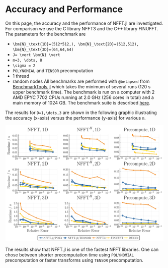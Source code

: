 # Accuracy and Performance

On this page, the accuracy and the performance of NFFT.jl are investigated. For comparison we use
the C library NFFT3 and the C++ library FINUFFT. 
The parameters for the benchmark are 
* ``\bm{N}_\text{1D}=(512*512,), \bm{N}_\text{2D}=(512,512), \bm{N}_\text{3D}=(64,64,64)``
* ``J= \vert \bm{N} \vert``
* ``m=3, \dots, 8``
* ``\sigma = 2``
* `POLYNOMIAL` and `TENSOR` precomputation
* 1 thread
* random nodes
All benchmarks are performed with `@belapsed` from [BenchmarkTools.jl](https://github.com/JuliaCI/BenchmarkTools.jl) which takes the minimum of several runs (120 s upper benchmark time). The benchmark is run on a computer with 2 AMD EPYC 7702 CPUs running at 2.0 GHz (256 cores in total) and a main memory of 1024 GB. The benchmark suite is described [here](https://github.com/JuliaMath/NFFT.jl/blob/master/benchmark/Readme.md).

The results for ``D=1,\dots,3`` are shown in the following graphic illustrating the accuracy (x-axis) versus the performance (y-axis) for various ``m``. 

![Performance vs Accurracy 1D](./assets/performanceVsAccuracy.svg)

The results show that NFFT.jl is one of the fastest NFFT libraries. One can chose between shorter precomputation time using `POLYNOMIAL` precomputation or faster transforms using `TENSOR` precomputation.
